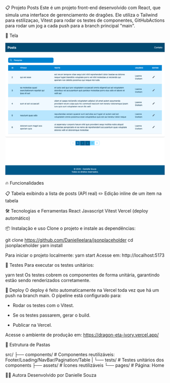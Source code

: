 
📋 Projeto Posts
Este é um projeto front-end desenvolvido com React, que simula uma interface de gerenciamento de dragões. Ele utiliza o Tailwind para estilizaçao, Vitest para rodar os testes de componentes, GitHubActions para rodar um jog a cada push para a branch principal "main".

🐉 Tela

![alt text](src/assets/home.png)

🔥 Funcionalidades

📋 Tabela exibindo a lista de posts (API real)
✏️ Edição inline de um item na tabela

🛠️ Tecnologias e Ferramentas
React
Javascript
Vitest
Vercel (deploy automático)

📦 Instalação e uso
Clone o projeto e instale as dependências:

git clone https://github.com/Danielleelara/jsonplaceholder
cd jsonplaceholder
yarn install

Para iniciar o projeto localmente:
yarn start
Acesse em: http://localhost:5173

🧪 Testes
Para executar os testes unitários:

yarn test
Os testes cobrem os componentes de forma unitária, garantindo estão sendo renderizados corretamente.

🚀 Deploy
O deploy é feito automaticamente na Vercel toda vez que há um push na branch main. O pipeline está configurado para:

- Rodar os testes com o Vitest.

- Se os testes passarem, gerar o build.

- Publicar na Vercel.

Acesse o ambiente de produção em: https://dragon-eta-ivory.vercel.app/

🧾 Estrutura de Pastas

src/
├── components/    # Componentes reutilizáveis: Footer/Loading/NavBar/Pagination/Table
|   └── tests/     # Testes unitários dos components
├── assets/        # Ícones reutilizáveis
└── pages/         # Página: Home


👩‍💻 Autora
Desenvolvido por Danielle Souza
